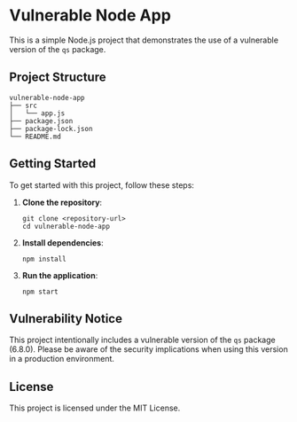 # Vulnerable Node App

This is a simple Node.js project that demonstrates the use of a vulnerable version of the `qs` package.

## Project Structure

```
vulnerable-node-app
├── src
│   └── app.js
├── package.json
├── package-lock.json
└── README.md
```

## Getting Started

To get started with this project, follow these steps:

1. **Clone the repository**:
   ```
   git clone <repository-url>
   cd vulnerable-node-app
   ```

2. **Install dependencies**:
   ```
   npm install
   ```

3. **Run the application**:
   ```
   npm start
   ```

## Vulnerability Notice

This project intentionally includes a vulnerable version of the `qs` package (6.8.0). Please be aware of the security implications when using this version in a production environment.

## License

This project is licensed under the MIT License.